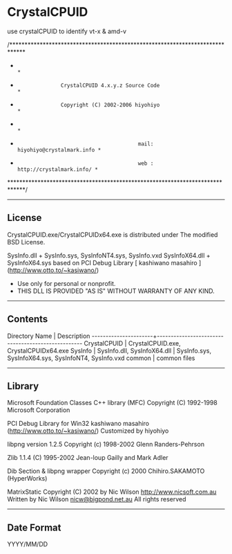 # CrystalCPUID
use crystalCPUID to identify vt-x &amp; amd-v


/*****************************************************************************
*                                                                            *
*                   CrystalCPUID 4.x.y.z Source Code                         *
*                   Copyright (C) 2002-2006 hiyohiyo                         *
*                                                                            *
*                                            mail: hiyohiyo@crystalmark.info *
*                                            web :  http://crystalmark.info/ *
*****************************************************************************/

------------------------------------------------------------------------------
 License
------------------------------------------------------------------------------
 CrystalCPUID.exe/CrystalCPUIDx64.exe is distributed under The modified BSD 
License.

 SysInfo.dll    + SysInfo.sys, SysInfoNT4.sys, SysInfo.vxd
 SysInfoX64.dll + SysInfoX64.sys
 based on 
 PCI Debug Library [ kashiwano masahiro ] (http://www.otto.to/~kasiwano/)

 * Use only for personal or nonprofit.
 * THIS DLL IS PROVIDED "AS IS" WITHOUT WARRANTY OF ANY KIND.

------------------------------------------------------------------------------
 Contents
------------------------------------------------------------------------------
Directory Name        | Description
----------------------+---------------------------------------------------
CrystalCPUID          | CrystalCPUID.exe, CrystalCPUIDx64.exe
SysInfo               | SysInfo.dll, SysInfoX64.dll
                      | SysInfo.sys, SysInfoX64.sys, SysInfoNT4, SysInfo.vxd
common                | common files

------------------------------------------------------------------------------
 Library
------------------------------------------------------------------------------
 Microsoft Foundation Classes C++ library (MFC)
 Copyright (C) 1992-1998 Microsoft Corporation

 PCI Debug Library for Win32
 kashiwano masahiro (http://www.otto.to/~kasiwano/)
 Customized by hiyohiyo

 libpng version 1.2.5
 Copyright (c) 1998-2002 Glenn Randers-Pehrson

 Zlib 1.1.4
  (C) 1995-2002 Jean-loup Gailly and Mark Adler

 Dib Section & libpng wrapper
 Copyright (c) 2000 Chihiro.SAKAMOTO (HyperWorks)

 MatrixStatic
 Copyright (C) 2002 by Nic Wilson  http://www.nicsoft.com.au
 Written by Nic Wilson nicw@bigpond.net.au
 All rights reserved

------------------------------------------------------------------------------
 Date Format
------------------------------------------------------------------------------
 YYYY/MM/DD
